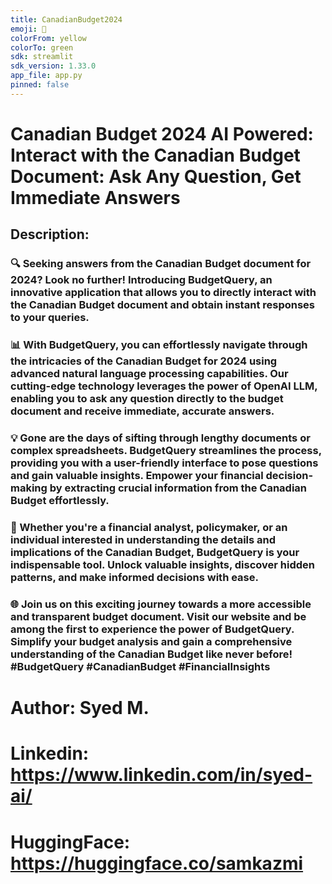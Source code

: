```yaml
---
title: CanadianBudget2024
emoji: 🐠
colorFrom: yellow
colorTo: green
sdk: streamlit
sdk_version: 1.33.0
app_file: app.py
pinned: false
---
```

# Canadian Budget 2024 AI Powered: Interact with the Canadian Budget Document: Ask Any Question, Get Immediate Answers 

## Description:
### 🔍 Seeking answers from the Canadian Budget document for 2024? Look no further! Introducing BudgetQuery, an innovative application that allows you to directly interact with the Canadian Budget document and obtain instant responses to your queries.

### 📊 With BudgetQuery, you can effortlessly navigate through the intricacies of the Canadian Budget for 2024 using advanced natural language processing capabilities. Our cutting-edge technology leverages the power of OpenAI LLM, enabling you to ask any question directly to the budget document and receive immediate, accurate answers.

### 💡 Gone are the days of sifting through lengthy documents or complex spreadsheets. BudgetQuery streamlines the process, providing you with a user-friendly interface to pose questions and gain valuable insights. Empower your financial decision-making by extracting crucial information from the Canadian Budget effortlessly.

### 🚀 Whether you're a financial analyst, policymaker, or an individual interested in understanding the details and implications of the Canadian Budget, BudgetQuery is your indispensable tool. Unlock valuable insights, discover hidden patterns, and make informed decisions with ease.

### 🌐 Join us on this exciting journey towards a more accessible and transparent budget document. Visit our website and be among the first to experience the power of BudgetQuery. Simplify your budget analysis and gain a comprehensive understanding of the Canadian Budget like never before! #BudgetQuery #CanadianBudget #FinancialInsights

# Author: Syed M.
# Linkedin: https://www.linkedin.com/in/syed-ai/
# HuggingFace: https://huggingface.co/samkazmi
